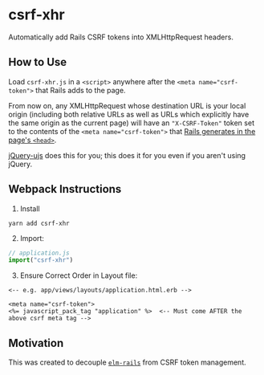 # csrf-xhr

Automatically add Rails CSRF tokens into XMLHttpRequest headers.

## How to Use

Load `csrf-xhr.js` in a `<script>` anywhere after the `<meta name="csrf-token">`
that Rails adds to the page.

From now on, any XMLHttpRequest whose destination URL is your local origin
(including both relative URLs as well as URLs which explicitly have the same
origin as the current page) will have an `"X-CSRF-Token"` token set to the
contents of the `<meta name="csrf-token">` that [Rails generates in the page's
`<head>`](http://stackoverflow.com/questions/9996665/rails-how-does-csrf-meta-tag-work).

[jQuery-ujs](https://github.com/rails/jquery-ujs) does this for you;
this does it for you even if you aren't using jQuery.

## Webpack Instructions

1. Install

`yarn add csrf-xhr`

2. Import:
```js
// application.js 
import("csrf-xhr")
```

3. Ensure Correct Order in Layout file:

```erb
<-- e.g. app/views/layouts/application.html.erb -->

<meta name="csrf-token">
<%= javascript_pack_tag "application" %>  <-- Must come AFTER the above csrf meta tag -->
```

## Motivation

This was created to decouple [`elm-rails`](https://github.com/NoRedInk/elm-rails/)
from CSRF token management.
